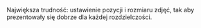 Największa trudność: ustawienie pozycji i rozmiaru zdjęć, tak aby prezentowały się dobrze dla każdej rozdzielczości.
